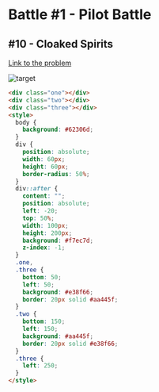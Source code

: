 # Battle #1 - Pilot Battle

## #10 - Cloaked Spirits

[Link to the problem](https://cssbattle.dev/play/10)

![target](https://cssbattle.dev/targets/10.png)

```html
<div class="one"></div>
<div class="two"></div>
<div class="three"></div>
<style>
  body {
    background: #62306d;
  }
  div {
    position: absolute;
    width: 60px;
    height: 60px;
    border-radius: 50%;
  }
  div::after {
    content: "";
    position: absolute;
    left: -20;
    top: 50%;
    width: 100px;
    height: 200px;
    background: #f7ec7d;
    z-index: -1;
  }
  .one,
  .three {
    bottom: 50;
    left: 50;
    background: #e38f66;
    border: 20px solid #aa445f;
  }
  .two {
    bottom: 150;
    left: 150;
    background: #aa445f;
    border: 20px solid #e38f66;
  }
  .three {
    left: 250;
  }
</style>
```
